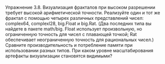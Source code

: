 Упражнение 3.8. Визуализация фракталов при высоком разрешении требует высокой арифметической точности. Реализуйте один и тот же фрактал с помощью четырех
различных представлений чисел: complex64, complexl28, big.Float и big.Rat.
(Два последних типа вы найдете в пакете math/big. Float использует произвольную, но ограниченную
точность для чисел с плавающей точкой; Rat обеспечивает неограниченную точность для рациональных чисел.) 
Сравните производительность и потребление памяти при использовании разных типов. При каком уровне масштабирования артефакты визуализации становятся видимыми?